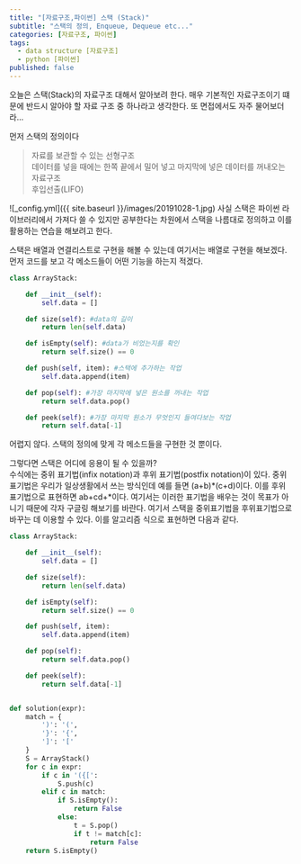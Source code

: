 ```yaml
---
title: "[자료구조,파이썬] 스택 (Stack)"
subtitle: "스택의 정의, Enqueue, Dequeue etc..."
categories: [자료구조, 파이썬]
tags:
  - data structure [자료구조]
  - python [파이썬]
published: false
---
```


오늘은 스택(Stack)의 자료구조 대해서 알아보려 한다. 매우 기본적인 자료구조이기 떄문에 반드시 알아야 할 자료 구조 중 하나라고 생각한다. 또 면접에서도 자주 물어보더라...

먼저 스택의 정의이다

> 자료를 보관할 수 있는 선형구조  
데이터를 넣을 때에는 한쪽 끝에서 밀어 넣고 마지막에 넣은 데이터를 꺼내오는 자료구조  
후입선출(LIFO)  

![_config.yml]({{ site.baseurl }}/images/20191028-1.jpg)
사실 스택은 파이썬 라이브러리에서 가져다 쓸 수 있지만 공부한다는 차원에서 스택을 나름대로 정의하고 이를 활용하는 연습을 해보려고 한다.

스택은 배열과 연결리스트로 구현을 해볼 수 있는데 여기서는 배열로 구현을 해보겠다.
먼저 코드를 보고 각 메소드들이 어떤 기능을 하는지 적겠다.

```python
class ArrayStack:

    def __init__(self):
        self.data = []

    def size(self): #data의 길이
        return len(self.data)

    def isEmpty(self): #data가 비었는지를 확인
        return self.size() == 0

    def push(self, item): #스택에 추가하는 작업
        self.data.append(item)

    def pop(self): #가장 마지막에 넣은 원소를 꺼내는 작업
        return self.data.pop()

    def peek(self): #가장 마지막 원소가 무엇인지 들여다보는 작업
        return self.data[-1]
```

어렵지 않다. 스택의 정의에 맞게 각 메소드들을 구현한 것 뿐이다.

그렇다면 스택은 어디에 응용이 될 수 있을까?  
수식에는 중위 표기법(infix notation)과 후위 표기법(postfix notation)이 있다. 중위 표기법은 우리가 일상생활에서 쓰는 방식인데 예를 들면 (a+b)*(c+d)이다. 이를 후위 표기법으로 표현하면 ab+cd+*이다. 여기서는 이러한 표기법을 배우는 것이 목표가 아니기 때문에 각자 구글링 해보기를 바란다. 여기서 스택을 중위표기법을 후위표기법으로 바꾸는 데 이용할 수 있다.
이를 알고리즘 식으로 표현하면 다음과 같다.

```python
class ArrayStack:

    def __init__(self):
        self.data = []

    def size(self):
        return len(self.data)

    def isEmpty(self):
        return self.size() == 0

    def push(self, item):
        self.data.append(item)

    def pop(self):
        return self.data.pop()

    def peek(self):
        return self.data[-1]


def solution(expr):
    match = {
        ')': '(',
        '}': '{',
        ']': '['
    }
    S = ArrayStack()
    for c in expr:
        if c in '({[':
            S.push(c)
        elif c in match:
            if S.isEmpty():
                return False
            else:
                t = S.pop()
                if t != match[c]:
                    return False
    return S.isEmpty()

```
